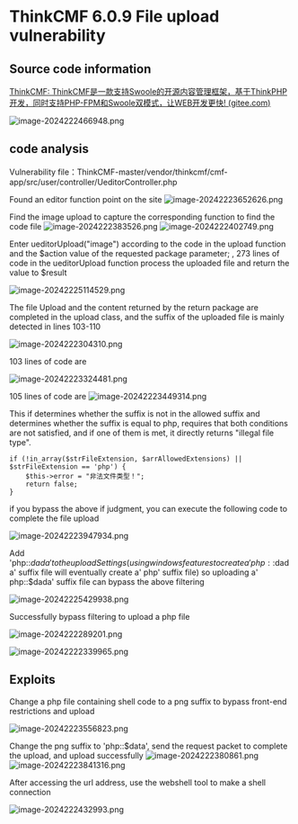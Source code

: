 
#   ThinkCMF 6.0.9 File upload vulnerability

## Source code information

[ThinkCMF: ThinkCMF是一款支持Swoole的开源内容管理框架，基于ThinkPHP开发，同时支持PHP-FPM和Swoole双模式，让WEB开发更快! (gitee.com)](https://gitee.com/thinkcmf/ThinkCMF)

![image-2024222466948.png](./image-2024222466948.png)





## code analysis
Vulnerability file：ThinkCMF-master/vendor/thinkcmf/cmf-app/src/user/controller/UeditorController.php

Found an editor function point on the site
![image-20242223652626.png](./image-20242223652626.png)

Find the image upload to capture the corresponding function to find the code file
![image-2024222383526.png](./image-2024222383526.png)
![image-2024222402749.png](./image-2024222402749.png)


Enter ueditorUpload("image") according to the code in the upload function and the $action value of the requested package parameter; ,
273 lines of code in the ueditorUpload function process the uploaded file and return the value to $result


![image-20242225114529.png](./image-20242225114529.png)

The file Upload and the content returned by the return package are completed in the upload class, and the suffix of the uploaded file is mainly detected in lines 103-110

![image-2024222304310.png](./image-2024222304310.png)

103 lines of code are

![image-20242223324481.png](./image-20242223324481.png)


105 lines of code are
![image-20242223449314.png](./image-20242223449314.png)

This if determines whether the suffix is not in the allowed suffix and determines whether the suffix is equal to php, requires that both conditions are not satisfied, and if one of them is met, it directly returns "illegal file type".

```
if (!in_array($strFileExtension, $arrAllowedExtensions) || $strFileExtension == 'php') {  
    $this->error = "非法文件类型！";  
    return false;  
}
```
if you bypass the above if judgment, you can execute the following code to complete the file upload

![image-20242223947934.png](./image-20242223947934.png)


Add 'php::$dada' to the upload Settings (using windows features to create a' php::$dada' suffix file will eventually create a' php' suffix file) so uploading a' php::$dada' suffix file can bypass the above filtering

![image-20242225429938.png](./image-20242225429938.png)


Successfully bypass filtering to upload a php file

![image-2024222289201.png](./image-2024222289201.png)

![image-20242222339965.png](./image-20242222339965.png)

## Exploits



Change a php file containing shell code to a png suffix to bypass front-end restrictions and upload

![image-20242223556823.png](./image-20242223556823.png)




Change the png suffix to 'php::$data', send the request packet to complete the upload, and upload successfully
![image-2024222380861.png](./image-2024222380861.png)
![image-20242223841316.png](./image-20242223841316.png)


After accessing the url address, use the webshell tool to make a shell connection

![image-2024222432993.png](./image-2024222432993.png)


